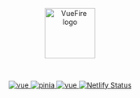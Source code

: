 <p align="center">
  <a href="https://vuefire.vuejs.org" target="_blank" rel="noopener noreferrer">
    <img width="100" src="https://vuefire.vuejs.org/logo.svg" alt="VueFire logo">
  </a>
</p>
<br/>
<p align="center">
 <a href="https://github.com/vuejs/vue">
    <img src="https://img.shields.io/badge/vue-3.3.4-brightgreen.svg" alt="vue">
  </a>
  <a href="https://github.com/vuejs/pinia">
    <img src="https://img.shields.io/badge/pinia-2.1.6-brightgreen.svg" alt="pinia">
  </a>
   <a href="https://github.com/vuejs/vue">
    <img src="https://img.shields.io/badge/vite-4.4.8-brightgreen.svg" alt="vue">
  </a>
<a href="https://app.netlify.com/sites/lumiiere-candles/deploys"><img src="https://api.netlify.com/api/v1/badges/0ac5e962-e3e8-420e-97dd-bfc32f23bbab/deploy-status" alt="Netlify Status"></a>

</p>
<!-- 
## ⚡ Introduction

v3-admin-vite is a free and open source middle and background management system basic solution, based on mainstream framework such as Vue3,
TypeScript, Element Plus, Pinia and Vite.

## Feature

-  **Vue3**：The latest Vue3 composition API using Vue3 + script setup
-  **Element Plus**：Vue3 version of Element UI
-  **Pinia**: An alternative to Vuex in Vue3
-  **Vite**：Really fast
-  **Vue Router**：router
-  **TypeScript**：JavaScript With Syntax For Types
-  **PNPM**：Faster, disk space saving package management tool
-  **Scss**：Consistent with Element Plus
-  **CSS variable**：Mainly controls the layout and color of the item
-  **ESlint**：Code verification
-  **Prettier**： Code formatting
-  **Axios**: Promise based HTTP client (encapsulated)
-  **UnoCSS**: Real-time atomized CSS engine with high performance and flexibility
-  **Annotation**：Each configuration item is written with as detailed comments as possible
-  **Mobile Compatible**: The layout is compatible with mobile page resolution

## Functions

-  **User management**: log in, log out of the demo
-  **Authority management**: Built-in page permissions (dynamic routing), instruction permissions, permission functions
-  **Multiple Environments**: Development, Staging, Production
-  **Multiple themes**: Normal, Dark, Dark Blue, theme modes
-  **Error page**: 403, 404
-  **Dashboard**: Display different Dashboard pages according to different users
-  **Other functions**：SVG, Dynamic Sidebar, Dynamic Breadcrumb Navigation, Tabbed Navigation, Screenfull, Adaptive Shrink Sidebar -->
